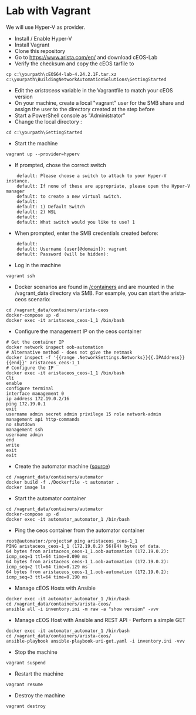 # Lab with Vagrant
We will use Hyper-V as provider.

- Install / Enable Hyper-V 
- Install Vagrant
- Clone this repository
- Go to https://www.arista.com/en/ and download cEOS-Lab
- Verify the checksum and copy the cEOS tarfile to 
```
cp c:\yourpath\cEOS64-lab-4.24.2.1F.tar.xz c:\yourpath\BuildingNetworkAutomationSolutions\GettingStarted
```
- Edit the *aristaceos* variable in the Vagrantfile to match your cEOS version
- On your machine, create a local "vagrant" user for the SMB share and assign the user to the directory created at the step before
- Start a PowerShell console as "Administrator"
- Change the local directory :
```
cd c:\yourpath\GettingStarted
```
- Start the machine
```
vagrant up --provider=hyperv
```

- If prompted, chose the correct switch
```
    default: Please choose a switch to attach to your Hyper-V instance.
    default: If none of these are appropriate, please open the Hyper-V manager
    default: to create a new virtual switch.
    default:
    default: 1) Default Switch
    default: 2) WSL
    default:
    default: What switch would you like to use? 1
```

- When prompted, enter the SMB credentials created before:
```
    default:
    default: Username (user[@domain]): vagrant
    default: Password (will be hidden):
```

- Log in the machine
```
vagrant ssh
```

- Docker scenarios are found in [/containers](./containers) and are mounted in the /vagrant_data directory via SMB. For example, you can start the arista-ceos scenario:
```
cd /vagrant_data/containers/arista-ceos
docker-compose up -d
docker exec -it aristaceos_ceos-1_1 /bin/bash
```

- Configure the management IP on the ceos container
```
# Get the container IP
docker network inspect oob-automation
# Alternative method - does not give the netmask
docker inspect -f '{{range .NetworkSettings.Networks}}{{.IPAddress}}{{end}}' aristaceos_ceos-1_1
# Configure the IP
docker exec -it aristaceos_ceos-1_1 /bin/bash
Cli
enable
configure terminal
interface management 0
ip address 172.19.0.2/16
ping 172.19.0.1
exit
username admin secret admin privilege 15 role network-admin
management api http-commands
no shutdown
management ssh
username admin
end
write
exit
exit
```

- Create the automator machine ([source](https://packetpushers.net/building-a-docker-network-automation-container/))
```
cd /vagrant_data/containers/automator
docker build -f ./Dockerfile -t automator .
docker image ls
```

- Start the automator container
```
cd /vagrant_data/containers/automator
docker-compose up -d
docker exec -it automator_automator_1 /bin/bash
```

- Ping the ceos container from the automator container
```
root@automator:/projects# ping aristaceos_ceos-1_1
PING aristaceos_ceos-1_1 (172.19.0.2) 56(84) bytes of data.
64 bytes from aristaceos_ceos-1_1.oob-automation (172.19.0.2): icmp_seq=1 ttl=64 time=0.090 ms
64 bytes from aristaceos_ceos-1_1.oob-automation (172.19.0.2): icmp_seq=2 ttl=64 time=0.129 ms
64 bytes from aristaceos_ceos-1_1.oob-automation (172.19.0.2): icmp_seq=3 ttl=64 time=0.190 ms
```

- Manage cEOS Hosts with Ansible
```
docker exec -it automator_automator_1 /bin/bash
cd /vagrant_data/containers/arista-ceos/
ansible all -i inventory.ini -m raw -a "show version" -vvv
```

- Manage cEOS Host with Ansible and REST API - Perform a simple GET
```
docker exec -it automator_automator_1 /bin/bash
cd /vagrant_data/containers/arista-ceos/
ansible-playbook ansible-playbook-uri-get.yaml -i inventory.ini -vvv
```

- Stop the machine
```
vagrant suspend
```

- Restart the machine
```
vagrant resume
```

- Destroy the machine
```
vagrant destroy
```
